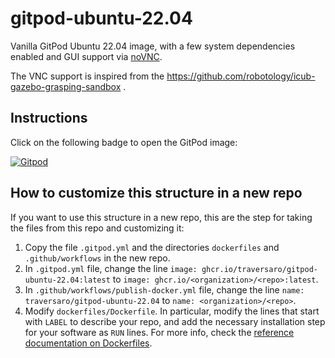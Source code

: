 # gitpod-ubuntu-22.04
Vanilla GitPod  Ubuntu 22.04 image, with a few system dependencies enabled and GUI support via [noVNC](https://github.com/novnc/noVNC).

The VNC support is inspired from the https://github.com/robotology/icub-gazebo-grasping-sandbox .

## Instructions  
Click on the following badge to open the GitPod image:

[![Gitpod](https://gitpod.io/button/open-in-gitpod.svg)](https://gitpod.io/from-referrer)

## How to customize this structure in a new repo

If you want to use this structure in a new repo, this are the step for taking the files from this repo and customizing it:
1. Copy the file `.gitpod.yml` and the directories `dockerfiles` and `.github/workflows` in the new repo.
1. In `.gitpod.yml` file, change the line `image: ghcr.io/traversaro/gitpod-ubuntu-22.04:latest` to `image: ghcr.io/<organization>/<repo>:latest`.
1. In `.github/workflows/publish-docker.yml` file, change the line `name: traversaro/gitpod-ubuntu-22.04` to `name: <organization>/<repo>`.
1. Modify `dockerfiles/Dockerfile`. In particular, modify the lines that start with `LABEL` to describe your repo, and add the necessary installation step for your software as `RUN` lines. For more info, check the [reference documentation on Dockerfiles](https://docs.docker.com/engine/reference/builder/).
